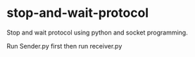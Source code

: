 # stop-and-wait-protocol
Stop and wait protocol using python and socket programming.

Run Sender.py first then run receiver.py 
